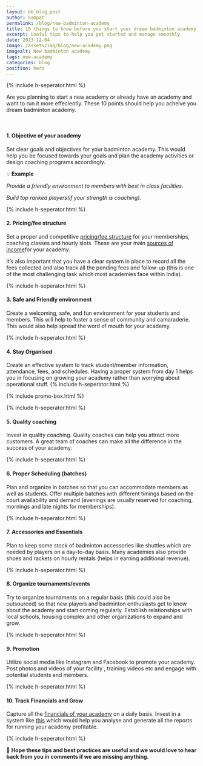 ```yaml
---
layout: bb_blog_post
author: Sampat
permalink: /blog/new-badminton-academy
title: 10 things to know before you start your dream badminton academy
excerpt: Useful tips to help you get started and manage smoothly
date: 2023-12-04
image: /assets/img/blog/new-academy.png
imagealt: New badminton academy
tags: new-academy
categories: blog
position: hero
---
```

{% include h-seperator.html %}

Are you planning to start a new academy or already have an academy and want to run it more effeciently. These 10 points should help you acheive you dream badminton academy.

<br/>

#### 1. Objective of your academy
Set clear goals and objectives for your badminton academy. This would help you be focused towards your goals and plan the academy activities or design coaching programs accordingly.

:bulb: **Example**

*Provide a friendly environment to members with best in class facilities.*

*Build top ranked players(if your strength is coaching).*

{% include h-seperator.html %}

#### 2. Pricing/fee structure

Set a proper and competitive [pricing/fee structure](/blog/fee-structure-badminton-academy) for your memberships, coaching classes and hourly slots. These are your main [sources of income](/blog/badminton-sources-of-income)for your academy.

It’s also important that you have a clear system in place to record all the fees collected and also track all the pending fees and follow-up (this is one of the most challenging task which most academies face within India).

{% include h-seperator.html %}

#### 3. Safe and Friendly environment

Create a welcoming, safe, and fun environment for your students and members. This will help to foster a sense of community and camaraderie. This would also help spread the word of mouth for your academy.

{% include h-seperator.html %}

#### 4. Stay Organised

Create an effective system to track student/member information, attendance, fees, and schedules. Having a proper system from day 1 helps you in focusing on growing your academy rather than worrying about operational stuff.
{% include h-seperator.html %}

{% include promo-box.html %}

{% include h-seperator.html %}


#### 5. Quality coaching

Invest in quality coaching. Quality coaches can help you attract more customers. A great team of coaches can make all the difference in the success of your academy.

{% include h-seperator.html %}

#### 6. Proper Scheduling (batches)
Plan and organize in batches so that you can accommodate members as well as students. Offer multiple batches with different timings based on the court availability and demand (evenings are usually reserved for coaching, mornings and late nights for memberships).

{% include h-seperator.html %}

#### 7. Accessories and Essentials
Plan to keep some stock of badminton accessories like shuttles which are needed by players on a day-to-day basis. Many academies also provide shoes and rackets on hourly rentals (helps in earning additional revenue).

{% include h-seperator.html %}

#### 8. Organize tournaments/events
Try to organize tournaments on a regular basis (this could also be outsourced) so that new players and badminton enthusiasts get to know about the academy and start coming regularly. Establish relationships with local schools, housing complex and other organizations to expand and grow.

{% include h-seperator.html %}

#### 9. Promotion
Utilize social media like Instagram and Facebook to promote your academy. Post photos and videos of your facility , training videos etc and engage with potential students and members.

{% include h-seperator.html %}

#### 10. Track Financials and Grow
Capture all the [financials of your academy](/tracking-academy-income) on a daily basis. Invest in a system like [this](https://badmintonbuddy.com) which would help you analyse and generate all the reports for running your academy profitable.

{% include h-seperator.html %}

:speech_balloon: **Hope these tips and best practices are useful and we would love to hear back from you in comments if we are missing anything.**
